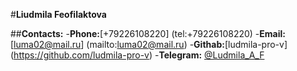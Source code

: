 
#__Liudmila Feofilaktova__


##__Contacts:__
-__Phone:__[+79226108220] (tel:+79226108220)
-__Email:__[luma02@mail.ru] (mailto:luma02@mail.ru)
-__Githab:__[ludmila-pro-v] (https://github.com/ludmila-pro-v)
-__Telegram:__ [@Ludmila_A_F](https://t.me/Ludmila_A_F)
